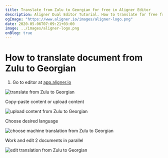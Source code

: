 ```yaml
---
title: Translate from Zulu to Georgian for free in Aligner Editor
description: Aligner Dual Editor Tutorial. How to translate for free from Zulu to Georgian. Aligner is multilingual document management platform. 
ogImage: "https://www.aligner.io/images/aligner-logo.png"
date: 2020-05-06T07:09:21+03:00
image: ../images/aligner-logo.png
onBlog: true
---
```


# How to translate document from Zulu to Georgian

1. Go to editor at [app.aligner.io](https://app.aligner.io "Aligner App web page")

![translate from Zulu to Georgian](../aligner-blank-editor.png "translate from Zulu to Georgian")

Copy-paste content or upload content

![upload content from Zulu to Georgian](../aligner-uploaded-document.png "upload content from Zulu to Georgian")

Choose desired language

![choose machine translation from Zulu to Georgian](../aligner-language-dropdown.png "choose machine translation from Zulu to Georgian")

Work and edit 2 documents in parallel

![edit translation from Zulu to Georgian](../aligner-double-sitded-editor.png "edit translation from Zulu to Georgian")

